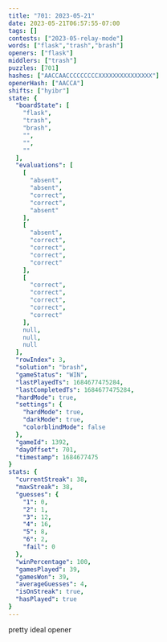 ```yaml
---
title: "701: 2023-05-21"
date: 2023-05-21T06:57:55-07:00
tags: []
contests: ["2023-05-relay-mode"]
words: ["flask","trash","brash"]
openers: ["flask"]
middlers: ["trash"]
puzzles: [701]
hashes: ["AACCAACCCCCCCCCXXXXXXXXXXXXXXX"]
openerHash: ["AACCA"]
shifts: ["hyibr"]
state: {
  "boardState": [
    "flask",
    "trash",
    "brash",
    "",
    "",
    ""
  ],
  "evaluations": [
    [
      "absent",
      "absent",
      "correct",
      "correct",
      "absent"
    ],
    [
      "absent",
      "correct",
      "correct",
      "correct",
      "correct"
    ],
    [
      "correct",
      "correct",
      "correct",
      "correct",
      "correct"
    ],
    null,
    null,
    null
  ],
  "rowIndex": 3,
  "solution": "brash",
  "gameStatus": "WIN",
  "lastPlayedTs": 1684677475284,
  "lastCompletedTs": 1684677475284,
  "hardMode": true,
  "settings": {
    "hardMode": true,
    "darkMode": true,
    "colorblindMode": false
  },
  "gameId": 1392,
  "dayOffset": 701,
  "timestamp": 1684677475
}
stats: {
  "currentStreak": 38,
  "maxStreak": 38,
  "guesses": {
    "1": 0,
    "2": 1,
    "3": 12,
    "4": 16,
    "5": 8,
    "6": 2,
    "fail": 0
  },
  "winPercentage": 100,
  "gamesPlayed": 39,
  "gamesWon": 39,
  "averageGuesses": 4,
  "isOnStreak": true,
  "hasPlayed": true
}
---
```

<!-- more -->
pretty ideal opener

